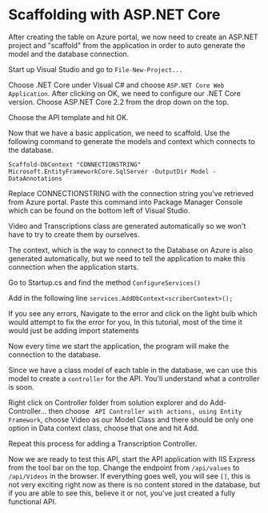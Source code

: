 # Scaffolding with ASP.NET Core
After creating the table on Azure portal, we now need to create an ASP.NET project and "scaffold" from the application in order to auto generate the model and the database connection.

Start up Visual Studio and go to `File-New-Project...`

Choose .NET Core under Visual C# and choose `ASP.NET Core Web Application`. After clicking on OK, we need to configure our .NET Core version. Choose ASP.NET Core 2.2 from the drop down on the top. 

Choose the API template and hit OK.

Now that we have a basic application, we need to scaffold. Use the following command to generate the models and context which connects to the database.

```
Scaffold-DbContext "CONNECTIONSTRING" Microsoft.EntityFrameworkCore.SqlServer -OutputDir Model -DataAnnotations
```

Replace CONNECTIONSTRING with the connection string you've retrieved from Azure portal. Paste this command into Package Manager Console which can be found on the bottom left of Visual Studio.

Video and Transcriptions class are generated automatically so we won't have to try to create them by ourselves. 

The context, which is the way to connect to the Database on Azure is also generated automatically, but we need to tell the application to make this connection when the application starts.

Go to Startup.cs and find the method ``ConfigureServices()``

Add in the following line
`
services.AddDbContext<scriberContext>();
`

If you see any errors, Navigate to the error and click on the light bulb which would attempt to fix the error for you, In this tutorial, most of the time it would just be adding import statements

Now every time we start the application, the program will make the connection to the database.

Since we have a class model of each table in the database, we can use this model to create a `controller` for the API. You'll understand what a controller is soon.

Right click on Controller folder from solution explorer and do Add-Controller... then choose ` API Controller with actions, using Entity Framework`, choose Video as our Model Class and there should be only one option in Data context class, choose that one and hit Add.

Repeat this process for adding a Transcription Controller.

Now we are ready to test this API, start the API application with IIS Express from the tool bar on the top. Change the endpoint from `/api/values` to `/api/Videos` in the browser. If everything goes well, you will see `[]`, this is not very exciting right now as there is no content stored in the database, but if you are able to see this, believe it or not, you've just created a fully functional API.


